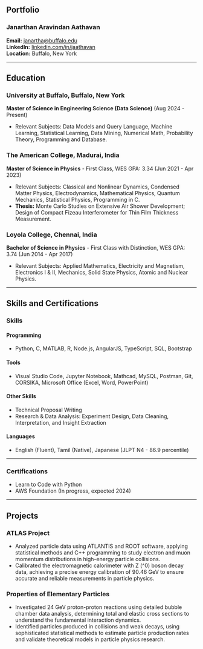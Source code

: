 ## Portfolio

### Janarthan Aravindan Aathavan

**Email:** janartha@buffalo.edu  
**LinkedIn:** [linkedin.com/in/jaathavan](http://linkedin.com/in/jaathavan)  
**Location:** Buffalo, New York

---

## Education

### University at Buffalo, Buffalo, New York  
**Master of Science in Engineering Science (Data Science)** (Aug 2024 - Present)  
- Relevant Subjects: Data Models and Query Language, Machine Learning, Statistical Learning, Data Mining, Numerical Math, Probability Theory, Programming and Database.

### The American College, Madurai, India  
**Master of Science in Physics** - First Class, WES GPA: 3.34 (Jun 2021 - Apr 2023)  
- Relevant Subjects: Classical and Nonlinear Dynamics, Condensed Matter Physics, Electrodynamics, Mathematical Physics, Quantum Mechanics, Statistical Physics, Programming in C.
- **Thesis:** Monte Carlo Studies on Extensive Air Shower Development; Design of Compact Fizeau Interferometer for Thin Film Thickness Measurement.

### Loyola College, Chennai, India  
**Bachelor of Science in Physics** - First Class with Distinction, WES GPA: 3.74 (Jun 2014 - Apr 2017)  
- Relevant Subjects: Applied Mathematics, Electricity and Magnetism, Electronics I & II, Mechanics, Solid State Physics, Atomic and Nuclear Physics.

---

## Skills and Certifications

### Skills

#### Programming
- Python, C, MATLAB, R, Node.js, AngularJS, TypeScript, SQL, Bootstrap

#### Tools
- Visual Studio Code, Jupyter Notebook, Mathcad, MySQL, Postman, Git, CORSIKA, Microsoft Office (Excel, Word, PowerPoint)

#### Other Skills
- Technical Proposal Writing  
- Research & Data Analysis: Experiment Design, Data Cleaning, Interpretation, and Insight Extraction  

#### Languages
- English (Fluent), Tamil (Native), Japanese (JLPT N4 - 86.9 percentile)

---

### Certifications
- Learn to Code with Python  
- AWS Foundation (In progress, expected 2024)

---

## Projects

### ATLAS Project
- Analyzed particle data using ATLANTIS and ROOT software, applying statistical methods and C++ programming to study electron and muon momentum distributions in high-energy particle collisions.
- Calibrated the electromagnetic calorimeter with Z (^0) boson decay data, achieving a precise energy calibration of 90.46 GeV to ensure accurate and reliable measurements in particle physics.

### Properties of Elementary Particles
- Investigated 24 GeV proton-proton reactions using detailed bubble chamber data analysis, determining total and elastic cross sections to understand the fundamental interaction dynamics.
- Identified particles produced in collisions and weak decays, using sophisticated statistical methods to estimate particle production rates and validate theoretical models in particle physics research.